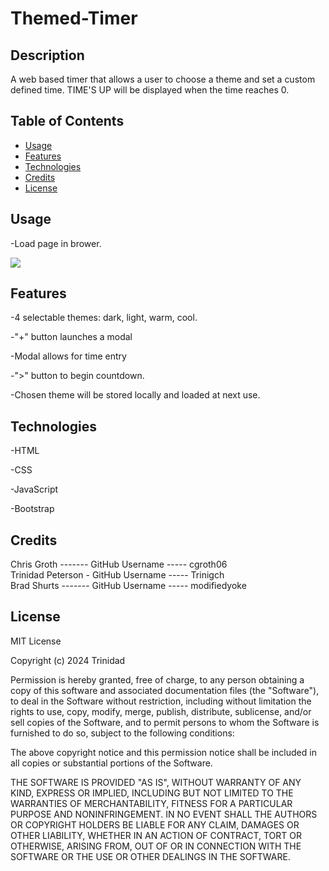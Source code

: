 # Themed-Timer

## Description

A web based timer that allows a user to choose a theme and set a custom defined time. TIME'S UP will be displayed when the time reaches 0.

## Table of Contents

- [Usage](#usage)
- [Features](#features)
- [Technologies](#technologies)
- [Credits](#credits)
- [License](#license)

## Usage

-Load page in brower. 

<img src="./assets/images/Screenshot 2024-10-02 at 12.59.41 PM.png"></img>

## Features

-4 selectable themes: dark, light, warm, cool.

-"+" button launches a modal

-Modal allows for time entry

-">" button to begin countdown.

-Chosen theme will be stored locally and loaded at next use.

## Technologies

-HTML

-CSS

-JavaScript

-Bootstrap

## Credits

Chris Groth ------- GitHub Username ----- cgroth06 <br>
Trinidad Peterson - GitHub Username ----- Trinigch <br>
Brad Shurts ------- GitHub Username ----- modifiedyoke <br>

## License

MIT License

Copyright (c) 2024 Trinidad

Permission is hereby granted, free of charge, to any person obtaining a copy
of this software and associated documentation files (the "Software"), to deal
in the Software without restriction, including without limitation the rights
to use, copy, modify, merge, publish, distribute, sublicense, and/or sell
copies of the Software, and to permit persons to whom the Software is
furnished to do so, subject to the following conditions:

The above copyright notice and this permission notice shall be included in all
copies or substantial portions of the Software.

THE SOFTWARE IS PROVIDED "AS IS", WITHOUT WARRANTY OF ANY KIND, EXPRESS OR
IMPLIED, INCLUDING BUT NOT LIMITED TO THE WARRANTIES OF MERCHANTABILITY,
FITNESS FOR A PARTICULAR PURPOSE AND NONINFRINGEMENT. IN NO EVENT SHALL THE
AUTHORS OR COPYRIGHT HOLDERS BE LIABLE FOR ANY CLAIM, DAMAGES OR OTHER
LIABILITY, WHETHER IN AN ACTION OF CONTRACT, TORT OR OTHERWISE, ARISING FROM,
OUT OF OR IN CONNECTION WITH THE SOFTWARE OR THE USE OR OTHER DEALINGS IN THE
SOFTWARE.